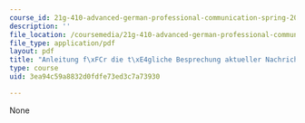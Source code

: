 ```yaml
---
course_id: 21g-410-advanced-german-professional-communication-spring-2017
description: ''
file_location: /coursemedia/21g-410-advanced-german-professional-communication-spring-2017/3ea94c59a8832d0fdfe73ed3c7a73930_21G_410s17_W01_M01.pdf
file_type: application/pdf
layout: pdf
title: "Anleitung f\xFCr die t\xE4gliche Besprechung aktueller Nachrichten"
type: course
uid: 3ea94c59a8832d0fdfe73ed3c7a73930

---
```

None